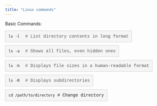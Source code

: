 ```yaml
---
title: "Linux commands"
---
```


Basic Commands:

<div style="background-color: #f5f5f5; border: 1px solid #ccc; padding: 10px; margin-bottom: 10px; display: inline-block; font-family: 'Courier New', Courier, monospace;">
  <code>ls -l</code> 
  <span style="margin-left: 10px; color: #555;"># List directory contents in long format</span>
</div>
<br>
<div style="background-color: #f5f5f5; border: 1px solid #ccc; padding: 10px; margin-bottom: 10px; display: inline-block; font-family: 'Courier New', Courier, monospace;">
  <code>ls -a</code>
  <span style="margin-left: 10px; color: #555;"># Shows all files, even hidden ones</span>
</div>
<br>
<div style="background-color: #f5f5f5; border: 1px solid #ccc; padding: 10px; margin-bottom: 10px; display: inline-block; font-family: 'Courier New', Courier, monospace;">
  <code>ls -h</code> 
  <span style="margin-left: 10px; color: #555;"># Displays file sizes in a human-readable format</span>
</div>
<br>
<div style="background-color: #f5f5f5; border: 1px solid #ccc; padding: 10px; margin-bottom: 10px; display: inline-block; font-family: 'Courier New', Courier, monospace;">
  <code>ls -R</code> 
  <span style="margin-left: 10px; color: #555;"># Displays subdirectories</span>
</div>
<br>
<div style="background-color: #f5f5f5; border: 1px solid #ccc; padding: 10px; margin-bottom: 10px; display: inline-block; font-family: 'Courier New', Courier, monospace;">
  <code>cd /path/to/directory</code>  
  <span class="command-description"># Change directory</span>
</div>
<br>